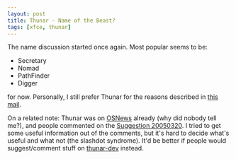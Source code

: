 ```yaml
---
layout: post
title: Thunar - Name of the Beast?
tags: [xfce, thunar]
---
```


The name discussion started once again. Most popular seems to be:
<ul>   <li>    Secretary   </li>   <li>    Nomad   </li>   <li>PathFinder</li>   <li>Digger
</li> </ul>for now. Personally, I still prefer Thunar for the reasons described in <a href="http://foo-projects.org/pipermail/thunar-dev/2005-March/000450.html">this mail</a>.

On a related note: Thunar was on <a href="http://osnews.com/story.php?news_id=10046">OSNews</a> already (why did nobody tell me?), and people commented on the <a href="/2005/03/20/thunar-suggestion-20050320">Suggestion 20050320</a>. I tried to get some useful information out of the comments, but it's hard to decide what's useful and what not (the slashdot syndrome). It'd be better if people would suggest/comment stuff on <a href="http://foo-projects.org/mailman/listinfo/thunar-dev">thunar-dev</a> instead.

